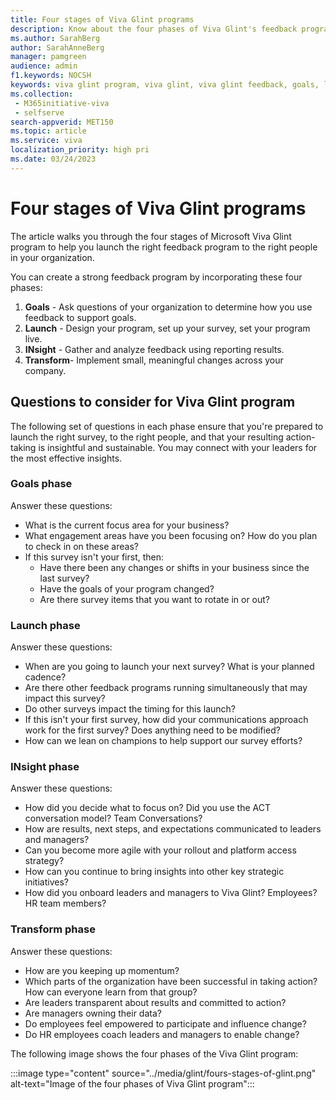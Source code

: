 ```yaml
---
title: Four stages of Viva Glint programs
description: Know about the four phases of Viva Glint's feedback program. 
ms.author: SarahBerg
author: SarahAnneBerg
manager: pamgreen
audience: admin
f1.keywords: NOCSH
keywords: viva glint program, viva glint, viva glint feedback, goals, launch, Insight, transform
ms.collection: 
 - M365initiative-viva
 - selfserve
search-appverid: MET150
ms.topic: article
ms.service: viva
localization_priority: high pri
ms.date: 03/24/2023
---
```


# Four stages of Viva Glint programs

The article walks you through the four stages of Microsoft Viva Glint program to help you launch the right feedback program to the right people in your organization.

You can create a strong feedback program by incorporating these four phases:

1. **Goals** - Ask questions of your organization to determine how you use feedback to support goals.
2. **Launch** - Design your program, set up your survey, set your program live.
3. **INsight** - Gather and analyze feedback using reporting results.
4. **Transform**- Implement small, meaningful changes across your company.

## Questions to consider for Viva Glint program

The following set of questions in each phase ensure that you're prepared to launch the right survey, to the right people, and that your resulting action-taking is insightful and sustainable. You may connect with your leaders for the most effective insights.

### Goals phase

Answer these questions:

- What is the current focus area for your business?
- What engagement areas have you been focusing on? How do you plan to check in on these areas?
- If this survey isn't your first, then:
  - Have there been any changes or shifts in your business since the last survey?
  - Have the goals of your program changed?
  - Are there survey items that you want to rotate in or out?

### Launch phase

Answer these questions:

- When are you going to launch your next survey? What is your planned cadence?
- Are there other feedback programs running simultaneously that may impact this survey?
- Do other surveys impact the timing for this launch?
- If this isn't your first survey, how did your communications approach work for the first survey? Does anything need to be modified?
- How can we lean on champions to help support our survey efforts?

### INsight phase

Answer these questions:

- How did you decide what to focus on? Did you use the ACT conversation model? Team Conversations?
- How are results, next steps, and expectations communicated to leaders and managers?
- Can you become more agile with your rollout and platform access strategy?
- How can you continue to bring insights into other key strategic initiatives?
- How did you onboard leaders and managers to Viva Glint? Employees? HR team members?

### Transform phase

Answer these questions:

- How are you keeping up momentum?
- Which parts of the organization have been successful in taking action? How can everyone learn from that group?
- Are leaders transparent about results and committed to action?
- Are managers owning their data?
- Do employees feel empowered to participate and influence change?
- Do HR employees coach leaders and managers to enable change?

The following image shows the four phases of the Viva Glint program:

:::image type="content" source="../media/glint/fours-stages-of-glint.png" alt-text="Image of the four phases of Viva Glint program":::
